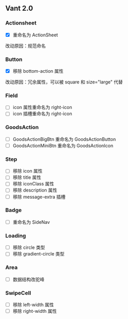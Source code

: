 ## Vant 2.0 

### Actionsheet

- [x] 重命名为 ActionSheet 

改动原因：规范命名

### Button

- [x] 移除 bottom-action 属性

改动原因：冗余属性，可以被 square 和 size="large" 代替

### Field

- [ ] icon 属性重命名为 right-icon
- [ ] icon 插槽重命名为 right-icon

### GoodsAction

- [ ] GoodsActionBigBtn 重命名为 GoodsActionButton
- [ ] GoodsActionMiniBtn 重命名为 GoodsActionIcon

### Step

- [ ] 移除 icon 属性
- [ ] 移除 title 属性
- [ ] 移除 iconClass 属性
- [ ] 移除 description 属性
- [ ] 移除 message-extra 插槽

### Badge

- [ ] 重命名为 SideNav

### Loading

- [ ] 移除 circle 类型
- [ ] 移除 gradient-circle 类型

### Area

- [ ] 数据结构改驼峰

### SwipeCell

- [ ] 移除 left-width 属性
- [ ] 移除 right-width 属性
